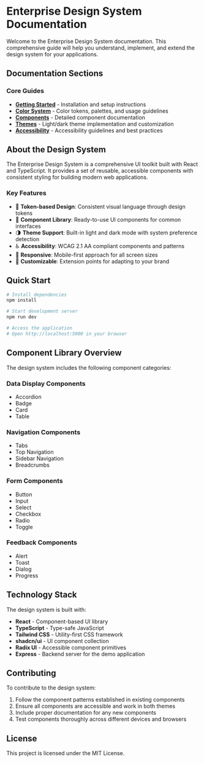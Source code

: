 # Enterprise Design System Documentation

Welcome to the Enterprise Design System documentation. This comprehensive guide will help you understand, implement, and extend the design system for your applications.

## Documentation Sections

### Core Guides

- [**Getting Started**](getting-started.md) - Installation and setup instructions
- [**Color System**](color-system.md) - Color tokens, palettes, and usage guidelines
- [**Components**](components.md) - Detailed component documentation
- [**Themes**](themes.md) - Light/dark theme implementation and customization
- [**Accessibility**](accessibility.md) - Accessibility guidelines and best practices

## About the Design System

The Enterprise Design System is a comprehensive UI toolkit built with React and TypeScript. It provides a set of reusable, accessible components with consistent styling for building modern web applications.

### Key Features

- 🎨 **Token-based Design**: Consistent visual language through design tokens
- 🧩 **Component Library**: Ready-to-use UI components for common interfaces
- 🌗 **Theme Support**: Built-in light and dark mode with system preference detection
- ♿ **Accessibility**: WCAG 2.1 AA compliant components and patterns
- 📱 **Responsive**: Mobile-first approach for all screen sizes
- 🔧 **Customizable**: Extension points for adapting to your brand

## Quick Start

```bash
# Install dependencies
npm install

# Start development server
npm run dev

# Access the application
# Open http://localhost:5000 in your browser
```

## Component Library Overview

The design system includes the following component categories:

### Data Display Components
- Accordion
- Badge
- Card
- Table

### Navigation Components
- Tabs
- Top Navigation
- Sidebar Navigation
- Breadcrumbs

### Form Components
- Button
- Input
- Select
- Checkbox
- Radio
- Toggle

### Feedback Components
- Alert
- Toast
- Dialog
- Progress

## Technology Stack

The design system is built with:

- **React** - Component-based UI library
- **TypeScript** - Type-safe JavaScript
- **Tailwind CSS** - Utility-first CSS framework
- **shadcn/ui** - UI component collection
- **Radix UI** - Accessible component primitives
- **Express** - Backend server for the demo application

## Contributing

To contribute to the design system:

1. Follow the component patterns established in existing components
2. Ensure all components are accessible and work in both themes
3. Include proper documentation for any new components
4. Test components thoroughly across different devices and browsers

## License

This project is licensed under the MIT License.